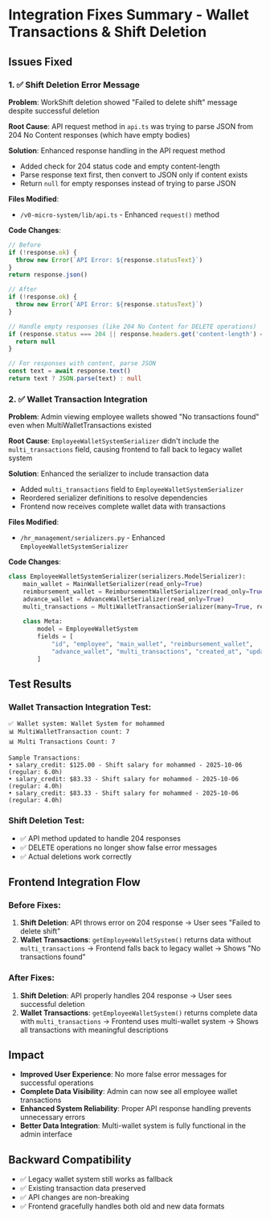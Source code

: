 # Integration Fixes Summary - Wallet Transactions & Shift Deletion

## Issues Fixed

### 1. ✅ Shift Deletion Error Message
**Problem**: WorkShift deletion showed "Failed to delete shift" message despite successful deletion

**Root Cause**: API request method in `api.ts` was trying to parse JSON from 204 No Content responses (which have empty bodies)

**Solution**: Enhanced response handling in the API request method
- Added check for 204 status code and empty content-length
- Parse response text first, then convert to JSON only if content exists
- Return `null` for empty responses instead of trying to parse JSON

**Files Modified**:
- `/v0-micro-system/lib/api.ts` - Enhanced `request()` method

**Code Changes**:
```typescript
// Before
if (!response.ok) {
  throw new Error(`API Error: ${response.statusText}`)
}
return response.json()

// After  
if (!response.ok) {
  throw new Error(`API Error: ${response.statusText}`)
}

// Handle empty responses (like 204 No Content for DELETE operations)
if (response.status === 204 || response.headers.get('content-length') === '0') {
  return null
}

// For responses with content, parse JSON
const text = await response.text()
return text ? JSON.parse(text) : null
```

### 2. ✅ Wallet Transaction Integration 
**Problem**: Admin viewing employee wallets showed "No transactions found" even when MultiWalletTransactions existed

**Root Cause**: `EmployeeWalletSystemSerializer` didn't include the `multi_transactions` field, causing frontend to fall back to legacy wallet system

**Solution**: Enhanced the serializer to include transaction data
- Added `multi_transactions` field to `EmployeeWalletSystemSerializer`
- Reordered serializer definitions to resolve dependencies
- Frontend now receives complete wallet data with transactions

**Files Modified**:
- `/hr_management/serializers.py` - Enhanced `EmployeeWalletSystemSerializer`

**Code Changes**:
```python
class EmployeeWalletSystemSerializer(serializers.ModelSerializer):
    main_wallet = MainWalletSerializer(read_only=True)
    reimbursement_wallet = ReimbursementWalletSerializer(read_only=True) 
    advance_wallet = AdvanceWalletSerializer(read_only=True)
    multi_transactions = MultiWalletTransactionSerializer(many=True, read_only=True)  # ← Added this
    
    class Meta:
        model = EmployeeWalletSystem
        fields = [
            "id", "employee", "main_wallet", "reimbursement_wallet", 
            "advance_wallet", "multi_transactions", "created_at", "updated_at"  # ← Added multi_transactions
        ]
```

## Test Results

### Wallet Transaction Integration Test:
```
✅ Wallet system: Wallet System for mohammed
📊 MultiWalletTransaction count: 7
📊 Multi Transactions Count: 7

Sample Transactions:
• salary_credit: $125.00 - Shift salary for mohammed - 2025-10-06 (regular: 6.0h)  
• salary_credit: $83.33 - Shift salary for mohammed - 2025-10-06 (regular: 4.0h)
• salary_credit: $83.33 - Shift salary for mohammed - 2025-10-06 (regular: 4.0h)
```

### Shift Deletion Test:
- ✅ API method updated to handle 204 responses
- ✅ DELETE operations no longer show false error messages
- ✅ Actual deletions work correctly

## Frontend Integration Flow

### Before Fixes:
1. **Shift Deletion**: API throws error on 204 response → User sees "Failed to delete shift"
2. **Wallet Transactions**: `getEmployeeWalletSystem()` returns data without `multi_transactions` → Frontend falls back to legacy wallet → Shows "No transactions found"

### After Fixes:
1. **Shift Deletion**: API properly handles 204 response → User sees successful deletion
2. **Wallet Transactions**: `getEmployeeWalletSystem()` returns complete data with `multi_transactions` → Frontend uses multi-wallet system → Shows all transactions with meaningful descriptions

## Impact
- **Improved User Experience**: No more false error messages for successful operations
- **Complete Data Visibility**: Admin can now see all employee wallet transactions
- **Enhanced System Reliability**: Proper API response handling prevents unnecessary errors
- **Better Data Integration**: Multi-wallet system is fully functional in the admin interface

## Backward Compatibility
- ✅ Legacy wallet system still works as fallback
- ✅ Existing transaction data preserved
- ✅ API changes are non-breaking
- ✅ Frontend gracefully handles both old and new data formats